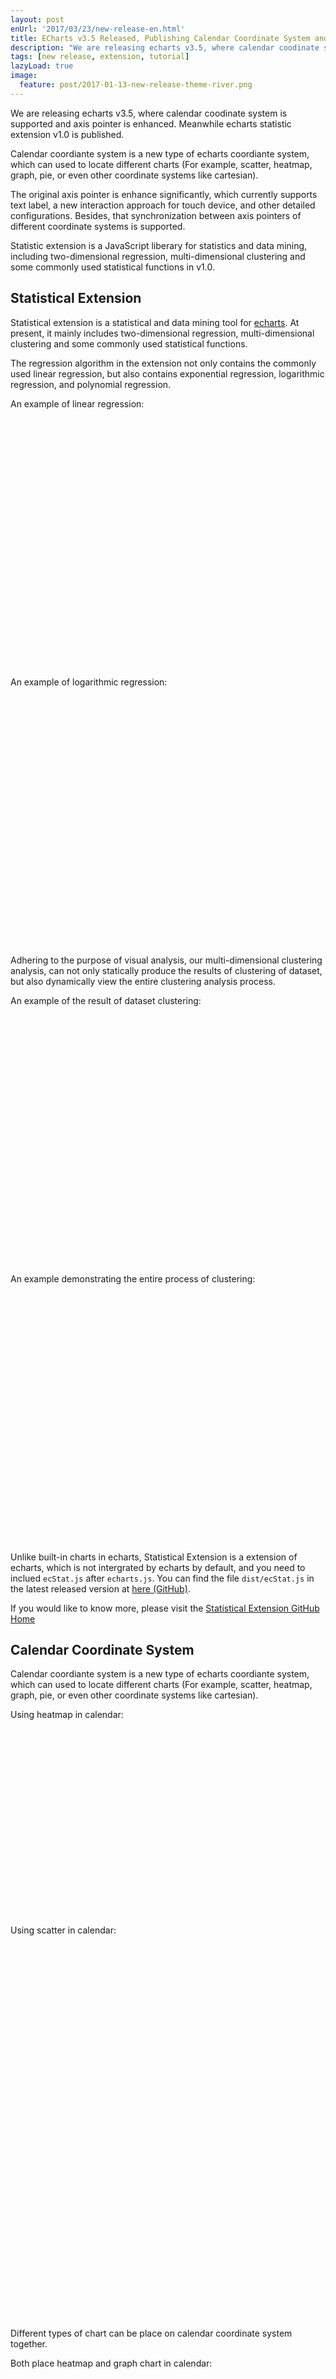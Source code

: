 ```yaml
---
layout: post
enUrl: '2017/03/23/new-release-en.html'
title: ECharts v3.5 Released, Publishing Calendar Coordinate System and Enhanced Axis Pointer, Meanwhile Statistic Extension v1.0 Released
description: "We are releasing echarts v3.5, where calendar coodinate system is supported and axis pointer is enhanced. Meanwhile echarts statistic extension v1.0 is published."
tags: [new release, extension, tutorial]
lazyLoad: true
image:
  feature: post/2017-01-13-new-release-theme-river.png
---
```


We are releasing echarts v3.5, where calendar coodinate system is supported and axis pointer is enhanced. Meanwhile echarts statistic extension v1.0 is published.

Calendar coordiante system is a new type of echarts coordiante system, which can used to locate different charts (For example, scatter, heatmap, graph, pie, or even other coordinate systems like cartesian).

The original axis pointer is enhance significantly, which currently supports text label, a new interaction approach for touch device, and other detailed configurations. Besides, that synchronization between axis pointers of different coordinate systems is supported.

Statistic extension is a JavaScript liberary for statistics and data mining, including two-dimensional regression, multi-dimensional clustering and some commonly used statistical functions in v1.0.



## Statistical Extension

Statistical extension is a statistical and data mining tool for [echarts](https://github.com/ecomfe/echarts). At present, it mainly includes two-dimensional regression, multi-dimensional clustering and some commonly used statistical functions.

The regression algorithm in the extension not only contains the commonly used linear regression, but also contains exponential regression, logarithmic regression, and polynomial regression.

An example of linear regression:
<div class="ec-lazy"
  data-thumb="{{ site.url }}/images/post/2017-03-23/xS1bQ2AMKe.png"
  data-src="http://gallery.echartsjs.com/view.html?cid=xS1bQ2AMKe"
  style="width: 100%; height: 400px"
></div>

An example of logarithmic regression:
<div class="ec-lazy"
  data-thumb="{{ site.url }}/images/post/2017-03-23/xry3aWkmYe.png"
  data-src="http://gallery.echartsjs.com/view.html?cid=xry3aWkmYe"
  style="width: 100%; height: 400px"
></div>

Adhering to the purpose of visual analysis, our multi-dimensional clustering analysis, can not only statically produce the results of clustering of dataset, but also dynamically view the entire clustering analysis process.

An example of the result of dataset clustering:
<div class="ec-lazy"
  data-thumb="{{ site.url }}/images/post/2017-03-23/xSkBOEaGtx.png"
  data-src="http://gallery.echartsjs.com/view.html?cid=xSkBOEaGtx"
  style="width: 100%; height: 400px"
></div>

An example demonstrating the entire process of clustering:
<div class="ec-lazy"
  data-thumb="{{ site.url }}/images/post/2017-03-23/xHyr-esMtg.png"
  data-src="http://gallery.echartsjs.com/view.html?cid=xHyr-esMtg"
  style="width: 100%; height: 400px"
></div>

Unlike built-in charts in echarts, Statistical Extension is a extension of echarts, which is not intergrated by echarts by default, and you need to inclued `ecStat.js` after `echarts.js`. You can find the file `dist/ecStat.js` in the latest released version at [here (GitHub)](https://github.com/ecomfe/echarts-stat/releases/latest).

 If you would like to know more, please visit the [Statistical Extension GitHub Home](https://github.com/ecomfe/echarts-stat)







## Calendar Coordinate System

Calendar coordiante system is a new type of echarts coordiante system, which can used to locate different charts (For example, scatter, heatmap, graph, pie, or even other coordinate systems like cartesian).

Using heatmap in calendar:
<div class="ec-lazy"
  data-thumb="{{ site.url_ec_examples_thumb_en }}/bubble-gradient.png"
  data-src="{{ site.url_ec_examples_view_en }}?c=calendar-heatmap&edit=1&reset=1"
  style="width: 100%; height: 300px"
></div>

Using scatter in calendar:
<div class="ec-lazy"
  data-thumb="{{ site.url_ec_examples_thumb_en }}/bubble-gradient.png"
  data-src="{{ site.url_ec_examples_view_en }}?c=calendar-effectscatter&edit=1&reset=1"
  style="width: 100%; height: 600px"
></div>

Different types of chart can be place on calendar coordinate system together.

Both place heatmap and graph chart in calendar:
<div class="ec-lazy"
  data-thumb="{{ site.url_ec_examples_thumb_en }}/bubble-gradient.png"
  data-src="{{ site.url_ec_examples_view_en }}?c=calendar-graph&edit=1&reset=1"
  style="width: 100%; height: 600px"
></div>


**Calendar layout:**

Calendar coordinate system can be placed horizontally or vertically. By convention, the heatmap calendar is horizontal. But if we need bigger cell size in other cases, the total width may be too wide. So [calendar.orient]({{ site.url_ec_option_en }}#calendar.orient) can help in this case.

**Adapt to container size:**

Calendar coordinate system can be configured to adapt to container size, which is useful when page size is not sure. First of all, like other components, those location and size configurations can be specified on canlendar: [left]({{ site.url_ec_option_en }}#calendar.left), [right]({{ site.url_ec_option_en }}#calendar.right), [top]({{ site.url_ec_option_en }}#calendar.top), [bottom](bottom), [width]({{ site.url_ec_option_en }}#calendar.width), [height]({{ site.url_ec_option_en }}#calendar.height), which make calendar possible to modify its size according to container size. Besides, [cellSize]({{ site.url_ec_option_en }}#calendar.cellSize) can be specified to fix the size of each cell of calendar.

**More effects:**

Feel free to combination charts and calendar coordinate systems. You may achieve awesome effects.

For example, using API `chart.convertToPixel` to locate pie charts on calendar.
<div class="ec-lazy"
  data-thumb="{{ site.url_ec_examples_thumb_en }}/bubble-gradient.png"
  data-src="{{ site.url_ec_examples_view_en }}?c=calendar-pie&edit=1&reset=1"
  style="width: 100%; height: 640px"
></div>


## Axis Pointer

The term "Axis Pointer" refers the appearing line, shadow block and text label when mouse hovering or clicking on a coordinate system, which helps users to have insight into the data.

The original axis pointer is enhance significantly, which currently supports text label, a new approach of interaction on touch device, and other detailed configurations. Besides, that synchronization between axis pointers of different coordinate systems is supported.

An example, where axis pointers can be displayed in candlestick.
<div class="ec-lazy"
  data-thumb="{{ site.url_ec_examples_thumb_en }}/bubble-gradient.png"
  data-src="{{ site.url_ec_examples_view_en }}?c=doc-example/candlestick-axisPointer&edit=1&reset=1"
  style="width: 100%; height: 450px"
></div>

In the example above, [axisPointer.link]({{ site.url_ec_option_en }}#axisPointer.link) is used to synchronize axes from the two different cartesian coordiante system.

Besides, a approach of interaction on touch devices is supported, where axis pointer is alwayed displayed, and a handle button can be dragged to move the axis pointer, which makes the finger not block the view to charts any more.

<div class="ec-lazy"
  data-thumb="{{ site.url_ec_examples_thumb_en }}/bubble-gradient.png"
  data-src="{{ site.url_ec_examples_view_en }}?c=line-tooltip-touch&edit=1&reset=1"
  style="width: 100%; height: 400px"
></div>

This is another example:
<div class="ec-lazy"
  data-thumb="{{ site.url_ec_examples_thumb_cn }}/bubble-gradient.png"
  data-src="{{ site.url_ec_examples_view_cn }}?c=candlestick-touch&edit=1&reset=1"
  style="width: 100%; height: 400px"
></div>

These examples demonstrating the effect of mutiple axes with axis pointers:

<div class="ec-lazy"
  data-thumb="{{ site.url_ec_examples_thumb_en }}/bubble-gradient.png"
  data-src="{{ site.url_ec_examples_view_en }}?c=multiple-y-axis&edit=1&reset=1"
  style="width: 100%; height: 300px"
></div>

<div class="ec-lazy"
  data-thumb="{{ site.url_ec_examples_thumb_en }}/bubble-gradient.png"
  data-src="{{ site.url_ec_examples_view_en }}?c=multiple-x-axis&edit=1&reset=1"
  style="width: 100%; height: 300px"
></div>

At last, let's see a more complicated example, where [axisPointer.link]({{ site.url_ec_option_en }}#axisPointer.link) is also be used to synchronize axis pointers of different axes.

<div class="ec-lazy"
  data-thumb="{{ site.url_ec_examples_thumb_en }}/bubble-gradient.png"
  data-src="{{ site.url_ec_examples_view_en }}?c=scatter-nutrients-matrix&edit=1&reset=1"
  style="width: 100%; height: 640px"
></div>

